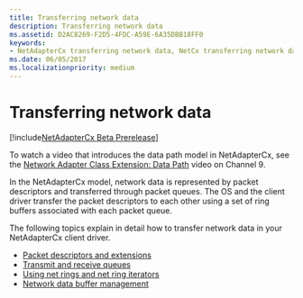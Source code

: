 ```yaml
---
title: Transferring network data
description: Transferring network data
ms.assetid: D2AC8269-F2D5-4FDC-A59E-6A35DBB18FF0
keywords:
- NetAdapterCx transferring network data, NetCx transferring network data
ms.date: 06/05/2017
ms.localizationpriority: medium
---
```


# Transferring network data

[!include[NetAdapterCx Beta Prerelease](../netcx-beta-prerelease.md)]

To watch a video that introduces the data path model in NetAdapterCx, see the [Network Adapter Class Extension: Data Path](https://aka.ms/netadapter/video3) video on Channel 9.

In the NetAdapterCx model, network data is represented by packet descriptors and transferred through packet queues. The OS and the client driver transfer the packet descriptors to each other using a set of ring buffers associated with each packet queue.

The following topics explain in detail how to transfer network data in your NetAdapterCx client driver.

- [Packet descriptors and extensions](packet-descriptors-and-extensions.md)
- [Transmit and receive queues](transmit-and-receive-queues.md)
- [Using net rings and net ring iterators](using-net-rings-and-net-ring-iterators.md)
- [Network data buffer management](network-data-buffer-management.md)